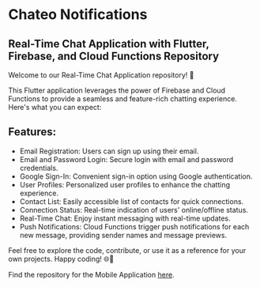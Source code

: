 # Chateo Notifications

## Real-Time Chat Application with Flutter, Firebase, and Cloud Functions Repository

Welcome to our Real-Time Chat Application repository! 🚀

This Flutter application leverages the power of Firebase and Cloud Functions to provide a seamless and feature-rich chatting experience. Here's what you can expect:

## Features:

- Email Registration: Users can sign up using their email.
- Email and Password Login: Secure login with email and password credentials.
- Google Sign-In: Convenient sign-in option using Google authentication.
- User Profiles: Personalized user profiles to enhance the chatting experience.
- Contact List: Easily accessible list of contacts for quick connections.
- Connection Status: Real-time indication of users' online/offline status.
- Real-Time Chat: Enjoy instant messaging with real-time updates.
- Push Notifications: Cloud Functions trigger push notifications for each new message, providing sender names and message previews.

Feel free to explore the code, contribute, or use it as a reference for your own projects. Happy coding! 🌐💬

Find the repository for the Mobile Application [here](https://github.com/alvaroarmijos/chateo).